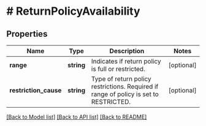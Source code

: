 # # ReturnPolicyAvailability

## Properties

Name | Type | Description | Notes
------------ | ------------- | ------------- | -------------
**range** | **string** | Indicates if return policy is full or restricted. | [optional]
**restriction_cause** | **string** | Type of return policy restrictions. Required if range of policy is set to RESTRICTED. | [optional]

[[Back to Model list]](../../README.md#models) [[Back to API list]](../../README.md#endpoints) [[Back to README]](../../README.md)
